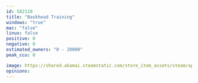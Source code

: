 ```yaml
---
id: 582110
title: "Baskhead Training"
windows: "true"
mac: "false"
linux: false
positive: 0
negative: 0
estimated_owners: "0 - 20000"
peak_ccu: 0

image: https://shared.akamai.steamstatic.com/store_item_assets/steam/apps/582110/header.jpg?t=1492794130
opinions:
---
```


